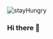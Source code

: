 ![stayHungry](https://github.com/rong-88/rong-88/assets/13353300/dec72bfb-a739-40f8-be62-616cbe163b7f)
### Hi there 👋

<!--
**rong-88/rong-88** is a ✨ _special_ ✨ repository because its `README.md` (this file) appears on your GitHub profile.

Here are some ideas to get you started:

- 🔭 I’m currently working on ...
- 🌱 I’m currently learning ...
- 👯 I’m looking to collaborate on ...
- 🤔 I’m looking for help with ...
- 💬 Ask me about ...
- 📫 How to reach me: ...
- 😄 Pronouns: ...
- ⚡ Fun fact: ...
-->
